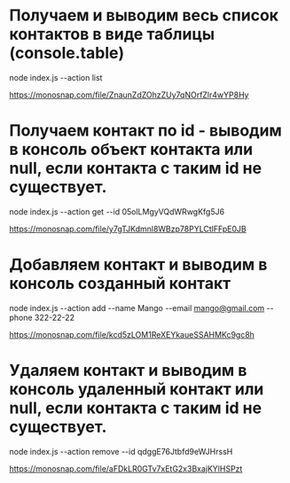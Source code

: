 # Получаем и выводим весь список контактов в виде таблицы (console.table)

node index.js --action list

https://monosnap.com/file/ZnaunZdZOhzZUy7qNOrfZlr4wYP8Hy

# Получаем контакт по id - выводим в консоль объект контакта или null, если контакта с таким id не существует.

node index.js --action get --id 05olLMgyVQdWRwgKfg5J6

https://monosnap.com/file/y7gTJKdmnl8WBzp78PYLCtlFFpE0JB

# Добавляем контакт и выводим в консоль созданный контакт

node index.js --action add --name Mango --email mango@gmail.com --phone 322-22-22

https://monosnap.com/file/kcd5zLOM1ReXEYkaueSSAHMKc9gc8h

# Удаляем контакт и выводим в консоль удаленный контакт или null, если контакта с таким id не существует.

node index.js --action remove --id qdggE76Jtbfd9eWJHrssH

https://monosnap.com/file/aFDkLR0GTv7xEtG2x3BxajKYlHSPzt
